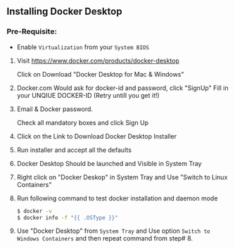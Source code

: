 ## Installing Docker Desktop

### Pre-Requisite:
  - Enable `Virtualization` from your `System BIOS`

1.  Visit https://www.docker.com/products/docker-desktop
    
    Click on Download "Docker Desktop for Mac & Windows"

2.  Docker.com Would ask for docker-id and password, click "SignUp"
    Fill in your UNQIUE DOCKER-ID (Retry untill you get it!)
  
3.  Email & Docker password.

    Check all mandatory boxes and click Sign Up

4.  Click on the Link to Download Docker Desktop Installer

5.  Run installer and accept all the defaults

6.  Docker Desktop Should be launched and Visible in System Tray

7.  Right click on "Docker Deskop" in System Tray and Use "Switch to Linux Containers"

8.  Run following command to test docker installation and daemon mode

    ```bash
    $ docker -v
    $ docker info -f "{{ .OSType }}"
    ```
  
9.  Use "Docker Desktop" from `System Tray` and Use option `Switch to Windows Containers` and then repeat command from step# 8.
  
  
